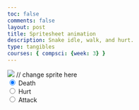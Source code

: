 ```yaml
---
toc: false
comments: false
layout: post
title: Spritesheet animation 
description: Snake idle, walk, and hurt. 
type: tangibles
courses: { compsci: {week: 3} }
---
```



<body>
    <div>
        <canvas id="spriteContainer"> <!-- Within the base div is a canvas. An HTML canvas is used only for graphics. It allows the user to access some basic functions related to the image created on the canvas (including animation) -->
            <img id="snakeSprite" src="{{site.baseurl}}/images/snakespriteanimation.png">  // change sprite here
        </canvas>
        <div id="controls"> <!--basic radio buttons which can be used to check whether each individual animaiton works -->
            <input type="radio" name="animation" id="hurt" checked>
            <label for="hurt">Death</label><br>
            <input type="radio" name="animation" id="idle">
            <label for="idle">Hurt</label><br>
            <input type="radio" name="animation" id="attack">
            <label for="walk">Attack</label><br>
        </div>
    </div>
</body>

<script>
    // start on page load
    window.addEventListener('load', function () {
        const canvas = document.getElementById('spriteContainer');
        const ctx = canvas.getContext('2d');
        const SPRITE_WIDTH = 110;  // matches sprite pixel width
        const SPRITE_HEIGHT = 120; // matcshes sprite pixel height
        const FRAME_LIMIT = 3;  // matches number of frames per sprite row, this code assume each row is same

        const SCALE_FACTOR = 2;  // control size of sprite on canvas
        canvas.width = SPRITE_WIDTH * SCALE_FACTOR;
        canvas.height = SPRITE_HEIGHT * SCALE_FACTOR;

        class Snake {
            constructor() {
                this.image = document.getElementById("snakeSprite");
                this.x = 0;
                this.y = 0;
                this.minFrame = 0;
                this.maxFrame = FRAME_LIMIT;
                this.frameX = 0;
                this.frameY = 0;
            }

            // draw snake object
            draw(context) {
                context.drawImage(
                    this.image,
                    this.frameX * SPRITE_WIDTH,
                    this.frameY * SPRITE_HEIGHT,
                    SPRITE_WIDTH,
                    SPRITE_HEIGHT,
                    this.x,
                    this.y,
                    canvas.width,
                    canvas.height
                );
            }

            // update frameX of object
            update() {
                if (this.frameX < this.maxFrame) {
                    this.frameX++;
                } else {
                    this.frameX = 0;
                }
            }
        }

        // snake object
        const snake = new Snake();

        // update frameY of snake object, action from idle, bark, walk radio control
        const controls = document.getElementById('controls');
        controls.addEventListener('click', function (event) {
            if (event.target.tagName === 'INPUT') {
                const selectedAnimation = event.target.id;
                switch (selectedAnimation) {
                    case 'hurt':
                        snake.frameY = 0;
                        snake.frameX = 1.5;
                        break;
                    case 'idle':
                        snake.frameY = 1.05;
                        snake.frameX = 1;
                        break;
                    case 'attack':
                        snake.frameY = 2.5;
                        snake.frameX = 1;
                        break;
                    default:
                        break;
                }
            }
        });

        // Animation recursive control function
        function animate() {
            // Clears the canvas to remove the previous frame.
            ctx.clearRect(0, 0, canvas.width, canvas.height);

            // Draws the current frame of the sprite.
            snake.draw(ctx);

            // Updates the `frameX` property to prepare for the next frame in the sprite sheet.
            snake.update();

            // Uses `requestAnimationFrame` to synchronize the animation loop with the display's refresh rate,
            // ensuring smooth visuals.
            setTimeout(()=>{requestAnimationFrame(animate)}, 150);
        }

        // run 1st animate
        animate();
    });s
</script>
